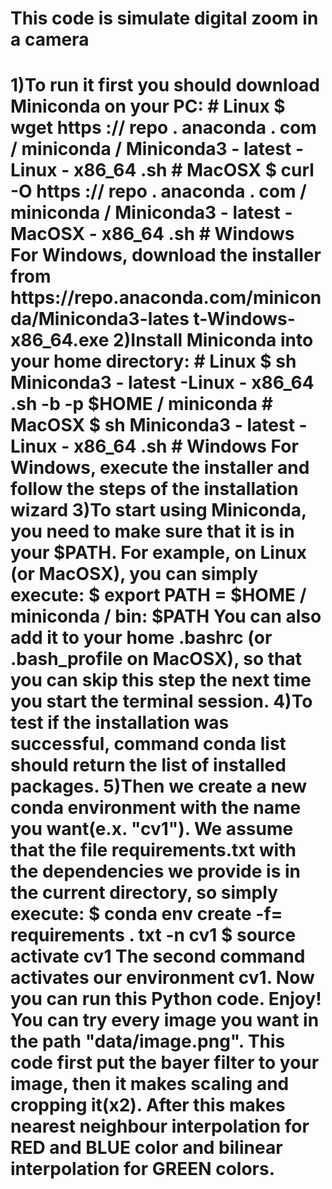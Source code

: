 <H1>This code is simulate digital zoom in a camera<H1>
1)To run it first you should download Miniconda on your PC:
# Linux
$ wget https :// repo . anaconda . com / miniconda / Miniconda3 - latest -Linux - x86_64 .sh
# MacOSX
$ curl -O https :// repo . anaconda . com / miniconda / Miniconda3 - latest - MacOSX - x86_64 .sh
# Windows
For Windows, download the installer from https://repo.anaconda.com/miniconda/Miniconda3-lates
t-Windows-x86_64.exe
2)Install Miniconda into your home directory:
# Linux
$ sh Miniconda3 - latest -Linux - x86_64 .sh -b -p $HOME / miniconda
# MacOSX
$ sh Miniconda3 - latest -Linux - x86_64 .sh
# Windows
For Windows, execute the installer and follow the steps of the installation wizard
3)To start using Miniconda, you need to make sure that it is in your $PATH. For example, on Linux (or
MacOSX), you can simply execute:
$ export PATH = $HOME / miniconda / bin: $PATH
You can also add it to your home .bashrc (or .bash_profile on MacOSX), so that you can skip this
step the next time you start the terminal session.
4)To test if the installation was successful, command conda list should return the list of installed packages.
5)Then we create a new conda environment with the name you want(e.x. "cv1"). We assume that the file requirements.txt
with the dependencies we provide is in the current directory, so simply execute:
$ conda env create -f= requirements . txt -n cv1
$ source activate cv1
The second command activates our environment cv1. Now you can run this Python code. Enjoy!
You can try every image you want in the path "data/image.png".
This code first put the bayer filter to your image, then it makes scaling and cropping it(x2).
After this makes nearest neighbour interpolation for RED and BLUE color and bilinear interpolation for GREEN colors.
